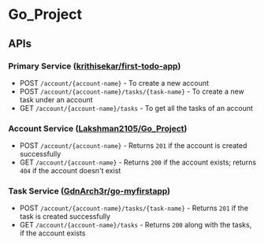 # Go_Project

## APIs
### Primary Service ([krithisekar/first-todo-app](https://github.com/krithisekar/first-todo-app))
- POST `/account/{account-name}` - To create a new account
- POST `/account/{account-name}/tasks/{task-name}` - To create a new task under an account
- GET `/account/{account-name}/tasks` - To get all the tasks of an account

### Account Service ([Lakshman2105/Go_Project](https://github.com/Lakshman2105/Go_Project))
- POST `/account/{account-name}` - Returns `201` if the account is created successfully
- GET `/account/{account-name}` - Returns `200` if the account exists; returns `404` if the account doesn't exist

### Task Service ([GdnArch3r/go-myfirstapp](https://github.com/GdnArch3r/go-myfirstapp))
- POST `/account/{account-name}/tasks/{task-name}` - Returns `201` if the task is created successfully
- GET `/account/{account-name}/tasks` - Returns `200` along with the tasks, if the account exists